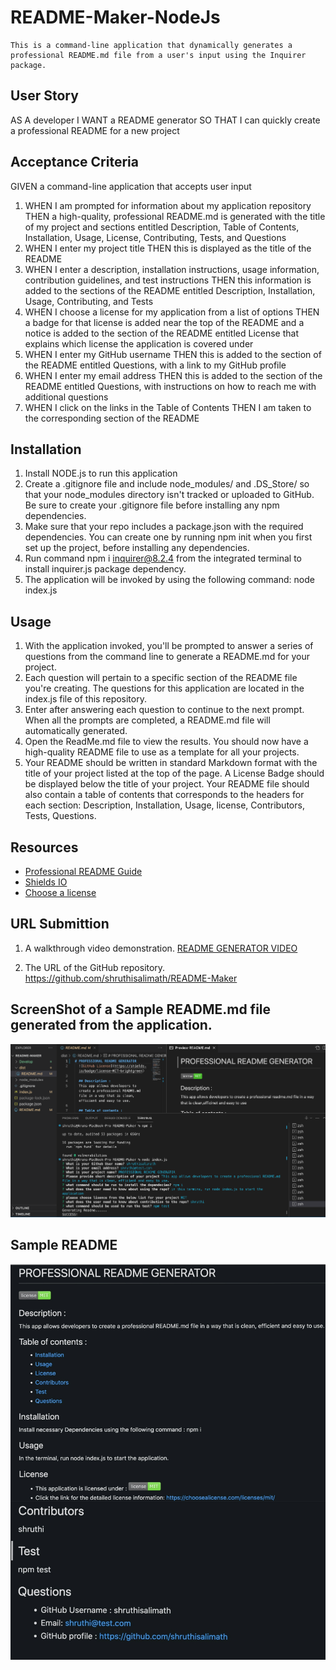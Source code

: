 # README-Maker-NodeJs
    This is a command-line application that dynamically generates a professional README.md file from a user's input using the Inquirer package.
## User Story

AS A developer
I WANT a README generator
SO THAT I can quickly create a professional README for a new project


## Acceptance Criteria

GIVEN a command-line application that accepts user input
1. WHEN I am prompted for information about my application repository
THEN a high-quality, professional README.md is generated with the title of my project and sections entitled Description, Table of Contents, Installation, Usage, License, Contributing, Tests, and Questions
2. WHEN I enter my project title
THEN this is displayed as the title of the README
3. WHEN I enter a description, installation instructions, usage information, contribution guidelines, and test instructions
THEN this information is added to the sections of the README entitled Description, Installation, Usage, Contributing, and Tests
4. WHEN I choose a license for my application from a list of options
THEN a badge for that license is added near the top of the README and a notice is added to the section of the README entitled License that explains which license the application is covered under
5. WHEN I enter my GitHub username
THEN this is added to the section of the README entitled Questions, with a link to my GitHub profile
6. WHEN I enter my email address
THEN this is added to the section of the README entitled Questions, with instructions on how to reach me with additional questions
7. WHEN I click on the links in the Table of Contents
THEN I am taken to the corresponding section of the README

## Installation

1. Install NODE.js to run this application
2. Create a .gitignore file and include node_modules/ and .DS_Store/ so that your node_modules directory isn't tracked or uploaded to GitHub. Be sure to create your .gitignore file before installing any npm dependencies.
3. Make sure that your repo includes a package.json with the required dependencies. You can create one by running npm init when you first set up the project, before installing any dependencies.
4. Run command npm i inquirer@8.2.4 from the integrated terminal to install inquirer.js package dependency.
5. The application will be invoked by using the following command: node index.js

## Usage 

1. With the application invoked, you'll be prompted to answer a series of questions from the command line to generate a README.md for your project.
2. Each question will pertain to a specific section of the README file you're creating. The questions for this application are located in the index.js file of this repository.
3. Enter after answering each question to continue to the next prompt. When all the prompts are completed, a README.md file will automatically generated. 
4. Open the ReadMe.md file to view the results. You should now have a high-quality README file to use as a template for all your projects.
5. Your README should be written in standard Markdown format with the title of your project listed at the top of the page. A License Badge should be displayed below the title of your project. Your README file should also contain a table of contents that corresponds to the headers for each section: Description, Installation, Usage, license, Contributors, Tests, Questions.

## Resources 
* [Professional README Guide](https://coding-boot-camp.github.io/full-stack/github/professional-readme-guide)
* [Shields IO](https://shields.io/category/license)
* [Choose a license](https://choosealicense.com/)
    

## URL Submittion
1. A walkthrough video demonstration.
     [README GENERATOR VIDEO](https://drive.google.com/file/d/1rRx1cGojOzw4bDjh-H7nz65mlr3CaVHF/view?usp=share_link)

2. The URL of the GitHub repository.
    https://github.com/shruthisalimath/README-Maker

## ScreenShot of a Sample README.md file generated from the application.
![Professional README Generator Screen shot](Develop/Images/Screen-shot-readme-generator.png)

## Sample README 

![Sample README.md file](Develop/Images/SAMPLE-README.jpg)




    

    
   






